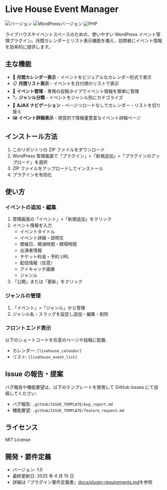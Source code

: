 # Live House Event Manager

![バージョン](https://img.shields.io/badge/version-1.0-blue)
![WordPressバージョン](https://img.shields.io/badge/WordPress-6.0%2B-green)
![PHP](https://img.shields.io/badge/PHP-7.4%2B-purple)

ライブハウスやイベントスペースのための、使いやすい WordPress イベント管理プラグイン。月間カレンダーとリスト表示機能を備え、訪問者にイベント情報を効率的に提供します。

## 主な機能

- 📅 **月間カレンダー表示** - イベントをビジュアルなカレンダー形式で表示
- 📋 **月間リスト表示** - イベントを日付順のリストで表示
- 🎸 **イベント管理** - 専用の投稿タイプでイベント情報を簡単に管理
- 🏷️ **ジャンル分類** - イベントをジャンル別にカテゴライズ
- 🔄 **AJAX ナビゲーション** - ページリロードなしでカレンダー・リストを切り替え
- 🖼️ **イベント詳細表示** - 視覚的で情報量豊富なイベント詳細ページ

## インストール方法

1. このリポジトリの ZIP ファイルをダウンロード
2. WordPress 管理画面で「プラグイン」>「新規追加」>「プラグインのアップロード」を選択
3. ZIP ファイルをアップロードしてインストール
4. プラグインを有効化

## 使い方

### イベントの追加・編集

1. 管理画面の「イベント」>「新規追加」をクリック
2. イベント情報を入力
   - イベントタイトル
   - イベント詳細・説明文
   - 開催日、開演時間・開場時間
   - 出演者情報
   - チケット料金・予約 URL
   - 配信情報（任意）
   - アイキャッチ画像
   - ジャンル
3. 「公開」または「更新」をクリック

### ジャンルの管理

1. 「イベント」>「ジャンル」から管理
2. ジャンル名・スラッグを設定し追加・編集・削除

### フロントエンド表示

以下のショートコードを任意のページや投稿に配置:

- カレンダー: `[livehouse_calendar]`
- リスト: `[livehouse_event_list]`

## Issue の報告・提案

バグ報告や機能要望は、以下のテンプレートを使用して GitHub Issues にて投稿してください:

- バグ報告: `.github/ISSUE_TEMPLATE/bug_report.md`
- 機能要望: `.github/ISSUE_TEMPLATE/feature_request.md`

## ライセンス

MIT License

## 開発・要件定義

- バージョン: 1.0
- 最終更新日: 2025 年 4 月 15 日
- 詳細は「プラグイン要件定義書」[docs/plugin-requirements.md](docs/plugin-requirements.md)を参照
